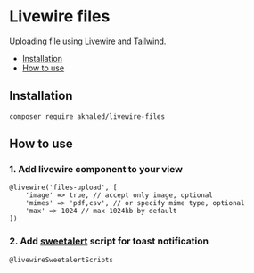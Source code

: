# Livewire files <!-- omit in toc -->

Uploading file using [Livewire](https://laravel-livewire.com/) and [Tailwind](https://tailwindui.com/).

- [Installation](#installation)
- [How to use](#how-to-use)

## Installation

`composer require akhaled/livewire-files`

## How to use

### 1. Add livewire component to your view <!-- omit in toc -->

```blade
@livewire('files-upload', [
    'image' => true, // accept only image, optional
    'mimes' => 'pdf,csv', // or specify mime type, optional
    'max' => 1024 // max 1024kb by default
])
```

### 2. Add [sweetalert](https://github.com/akhled/livewire-sweetalert) script for toast notification <!-- omit in toc -->

```blade
@livewireSweetalertScripts
```
